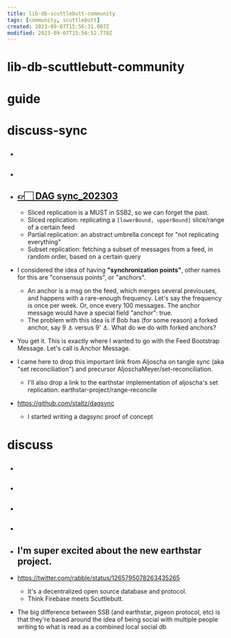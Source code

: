 ```yaml
---
title: lib-db-scuttlebutt-community
tags: [community, scuttlebutt]
created: 2023-09-07T15:56:31.007Z
modified: 2023-09-07T15:56:52.778Z
---
```


# lib-db-scuttlebutt-community

# guide

# discuss-sync
- ## 

- ## 

- ## [👉🏻 DAG sync_202303](https://github.com/ssbc/ssb2-discussion-forum/issues/10)
  - Sliced replication is a MUST in SSB2, so we can forget the past.
  - Sliced replication: replicating a `[lowerBound, upperBound]` slice/range of a certain feed
  - Partial replication: an abstract umbrella concept for "not replicating everything"
  - Subset replication: fetching a subset of messages from a feed, in random order, based on a certain query

- I considered the idea of having **"synchronization points"**, other names for this are "consensus points", or "anchors".
  - An anchor is a msg on the feed, which merges several previouses, and happens with a rare-enough frequency. Let's say the frequency is once per week. Or, once every 100 messages. The anchor message would have a special field "anchor": true.
  - The problem with this idea is if Bob has (for some reason) a forked anchor, say 9 ⚓ versus 9' ⚓. What do we do with forked anchors?

- You get it. This is exactly where I wanted to go with the Feed Bootstrap Message. Let's call is Anchor Message.

- I came here to drop this important link from Aljoscha on tangle sync (aka "set reconciliation") and precursor AljoschaMeyer/set-reconciliation.
  - I'll also drop a link to the earthstar implementation of aljoscha's set replication: earthstar-project/range-reconcile

- https://github.com/staltz/dagsync
  - I started writing a dagsync proof of concept
# discuss
- ## 

- ## 

- ## 

- ## 

- ## I'm super excited about the new earthstar project.
- https://twitter.com/rabble/status/1265795078263435265
  - It's a decentralized open source database and protocol. 
  - Think Firebase meets Scuttlebutt.
- The big difference between SSB (and earthstar, pigeon protocol, etc) is that they're based around the idea of being social with multiple people writing to what is read as a combined local social db
